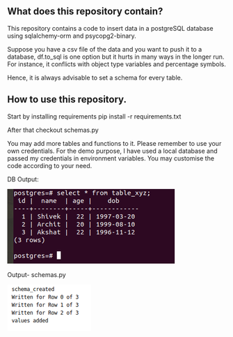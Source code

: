## What does this repository contain?
This repository contains a code to insert data in a postgreSQL database using sqlalchemy-orm and psycopg2-binary.

Suppose you have a csv file of the data and you want to push it to a database, df.to_sql is one option but it hurts in many ways in the longer run. For instance, it conflicts with object type variables and percentage symbols.

Hence, it is always advisable to set a schema for every table.


## How to use this repository.
Start by installing requirements 
	pip install -r requirements.txt

After that checkout schemas.py

You may add more tables and functions to it. Please remember to use your own credentials. For the demo purpose, I have used a local database and passed my credentials in environment variables.
You may customise the code according to your need.

DB Output:



![alt_text](https://github.com/shivekchhabra/Inserting-data-in-a-schema/blob/master/Outputs/db_output.png)



Output- schemas.py


![alt_text](https://github.com/shivekchhabra/Inserting-data-in-a-schema/blob/master/Outputs/output_schmas_py.png)

